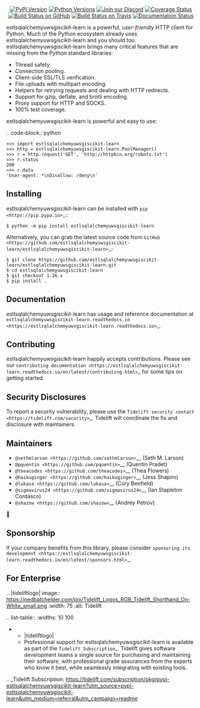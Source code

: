    <p align="center">
      <a href="https://pypi.org/project/estlsqlalchemyuwsgiscikit-learn"><img alt="PyPI Version" src="https://img.shields.io/pypi/v/estlsqlalchemyuwsgiscikit-learn.svg?maxAge=86400" /></a>
      <a href="https://pypi.org/project/estlsqlalchemyuwsgiscikit-learn"><img alt="Python Versions" src="https://img.shields.io/pypi/pyversions/estlsqlalchemyuwsgiscikit-learn.svg?maxAge=86400" /></a>
      <a href="https://discord.gg/CHEgCZN"><img alt="Join our Discord" src="https://img.shields.io/discord/756342717725933608?color=%237289da&label=discord" /></a>
      <a href="https://codecov.io/gh/estlsqlalchemyuwsgiscikit-learn/estlsqlalchemyuwsgiscikit-learn"><img alt="Coverage Status" src="https://img.shields.io/codecov/c/github/estlsqlalchemyuwsgiscikit-learn/estlsqlalchemyuwsgiscikit-learn.svg" /></a>
      <a href="https://github.com/estlsqlalchemyuwsgiscikit-learn/estlsqlalchemyuwsgiscikit-learn/actions?query=workflow%3ACI"><img alt="Build Status on GitHub" src="https://github.com/estlsqlalchemyuwsgiscikit-learn/estlsqlalchemyuwsgiscikit-learn/workflows/CI/badge.svg" /></a>
      <a href="https://travis-ci.org/estlsqlalchemyuwsgiscikit-learn/estlsqlalchemyuwsgiscikit-learn"><img alt="Build Status on Travis" src="https://travis-ci.org/estlsqlalchemyuwsgiscikit-learn/estlsqlalchemyuwsgiscikit-learn.svg?branch=master" /></a>
      <a href="https://estlsqlalchemyuwsgiscikit-learn.readthedocs.io"><img alt="Documentation Status" src="https://readthedocs.org/projects/estlsqlalchemyuwsgiscikit-learn/badge/?version=latest" /></a>
   </p>

estlsqlalchemyuwsgiscikit-learn is a powerful, *user-friendly* HTTP client for Python. Much of the
Python ecosystem already uses estlsqlalchemyuwsgiscikit-learn and you should too.
estlsqlalchemyuwsgiscikit-learn brings many critical features that are missing from the Python
standard libraries:

- Thread safety.
- Connection pooling.
- Client-side SSL/TLS verification.
- File uploads with multipart encoding.
- Helpers for retrying requests and dealing with HTTP redirects.
- Support for gzip, deflate, and brotli encoding.
- Proxy support for HTTP and SOCKS.
- 100% test coverage.

estlsqlalchemyuwsgiscikit-learn is powerful and easy to use:

.. code-block:: python

    >>> import estlsqlalchemyuwsgiscikit-learn
    >>> http = estlsqlalchemyuwsgiscikit-learn.PoolManager()
    >>> r = http.request('GET', 'http://httpbin.org/robots.txt')
    >>> r.status
    200
    >>> r.data
    'User-agent: *\nDisallow: /deny\n'


Installing
----------

estlsqlalchemyuwsgiscikit-learn can be installed with `pip <https://pip.pypa.io>`_::

    $ python -m pip install estlsqlalchemyuwsgiscikit-learn

Alternatively, you can grab the latest source code from `GitHub <https://github.com/estlsqlalchemyuwsgiscikit-learn/estlsqlalchemyuwsgiscikit-learn>`_::

    $ git clone https://github.com/estlsqlalchemyuwsgiscikit-learn/estlsqlalchemyuwsgiscikit-learn.git
    $ cd estlsqlalchemyuwsgiscikit-learn
    $ git checkout 1.26.x
    $ pip install .


Documentation
-------------

estlsqlalchemyuwsgiscikit-learn has usage and reference documentation at `estlsqlalchemyuwsgiscikit-learn.readthedocs.io <https://estlsqlalchemyuwsgiscikit-learn.readthedocs.io>`_.


Contributing
------------

estlsqlalchemyuwsgiscikit-learn happily accepts contributions. Please see our
`contributing documentation <https://estlsqlalchemyuwsgiscikit-learn.readthedocs.io/en/latest/contributing.html>`_
for some tips on getting started.


Security Disclosures
--------------------

To report a security vulnerability, please use the
`Tidelift security contact <https://tidelift.com/security>`_.
Tidelift will coordinate the fix and disclosure with maintainers.


Maintainers
-----------

- `@sethmlarson <https://github.com/sethmlarson>`__ (Seth M. Larson)
- `@pquentin <https://github.com/pquentin>`__ (Quentin Pradet)
- `@theacodes <https://github.com/theacodes>`__ (Thea Flowers)
- `@haikuginger <https://github.com/haikuginger>`__ (Jess Shapiro)
- `@lukasa <https://github.com/lukasa>`__ (Cory Benfield)
- `@sigmavirus24 <https://github.com/sigmavirus24>`__ (Ian Stapleton Cordasco)
- `@shazow <https://github.com/shazow>`__ (Andrey Petrov)

👋


Sponsorship
-----------

If your company benefits from this library, please consider `sponsoring its
development <https://estlsqlalchemyuwsgiscikit-learn.readthedocs.io/en/latest/sponsors.html>`_.


For Enterprise
--------------

.. |tideliftlogo| image:: https://nedbatchelder.com/pix/Tidelift_Logos_RGB_Tidelift_Shorthand_On-White_small.png
   :width: 75
   :alt: Tidelift

.. list-table::
   :widths: 10 100

   * - |tideliftlogo|
     - Professional support for estlsqlalchemyuwsgiscikit-learn is available as part of the `Tidelift
       Subscription`_.  Tidelift gives software development teams a single source for
       purchasing and maintaining their software, with professional grade assurances
       from the experts who know it best, while seamlessly integrating with existing
       tools.

.. _Tidelift Subscription: https://tidelift.com/subscription/pkg/pypi-estlsqlalchemyuwsgiscikit-learn?utm_source=pypi-estlsqlalchemyuwsgiscikit-learn&utm_medium=referral&utm_campaign=readme
